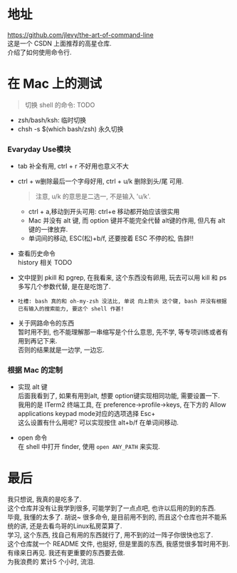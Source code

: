 # 地址  
https://github.com/jlevy/the-art-of-command-line  
这是一个 CSDN 上面推荐的高星仓库.  
介绍了如何使用命令行.  

# 在 Mac 上的测试
> 切换 shell 的命令: TODO  
  - zsh/bash/ksh: 临时切换
  - chsh -s $(which bash/zsh) 永久切换


### Evaryday Use模块

- tab 补全有用, ctrl + r 不好用也意义不大  
- ctrl + w删除最后一个字母好用, ctrl + u/k 删除到头/尾  可用. 
  > 注意, u/k 的意思是二选一, 不是输入 'u/k'.  
  - ctrl + a,移动到开头可用: ctrl+e 移动都开始应该很实用   
  - Mac 并没有 alt 键, 而 option 键并不能完全代替 alt键的作用, 但凡有 alt 键的一律放弃.  
  - 单词间的移动, ESC(松)+b/f, 还要按着 ESC 不停的松, 告辞!!
  
- 查看历史命令  
history 相关 TODO

- 文中提到 pkill 和 pgrep, 在我看来, 这个东西没有卵用, 玩去可以用 kill 和 ps 多写几个参数代替, 是在是吃饱了.  

- `吐槽: bash 真的和 oh-my-zsh 没法比, 单说 向上箭头 这个键, bash 并没有根据已有输入的搜索能力, 要这个 shell 作甚!`

- 关于网路命令的东西  
暂时用不到, 也不能理解那一串缩写是个什么意思, 先不学, 等专项训练或者有用到再记下来.  
否则的结果就是一边学, 一边忘.  


### 根据 Mac 的定制  
- 实现 alt 键  
后面我看到了, 如果有用到alt, 想要 option键实现相同功能, 需要设置一下.  
我用的是 ITerm2 终端工具, 在 preference->profile->keys, 在下方的 Allow applications keypad mode对应的选项选择 Esc+  
这么设置有什么用呢? 可以实现按住 alt+b/f 在单词间移动.  
 
- open 命令  
在 shell 中打开 finder, 使用 `open ANY_PATH` 来实现.  


# 最后
我只想说, 我真的是吃多了.  
这个仓库并没有让我学到很多, 可能学到了一点点吧, 也许以后用的到的东西.  
毕竟, 我懂的太多了. 胡说~
很多命令, 是目前用不到的, 而且这个仓库也并不能系统的讲, 还是去看鸟哥的Linux私房菜算了.  
学习, 这个东西, 找自己有用的东西就行了, 用不到的过一阵子你很快也忘了.  
这个仓库就一个 README 文件, 也挺好, 但是里面的东西, 我感觉很多暂时用不到.  
有缘来日再见. 我还有更重要的东西要去做.  
为我浪费的 累计5 个小时, 流泪.  
  
